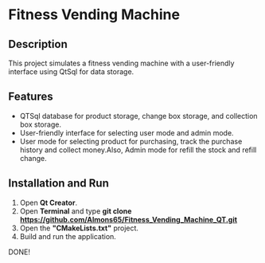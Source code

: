 # Fitness Vending Machine


## Description

This project simulates a fitness vending machine with a user-friendly interface using QtSql for data storage.

## Features
- QTSql database for product storage, change box storage, and collection box storage.
- User-friendly interface for selecting user mode and admin mode.
- User mode for selecting product for purchasing, track the purchase history and collect money.Also, Admin mode for refill the stock and refill change.


## Installation and Run
1. Open **Qt Creator**.
2. Open **Terminal** and type **git clone https://github.com/Almons65/Fitness_Vending_Machine_QT.git**
3. Open the **"CMakeLists.txt"** project.
4. Build and run the application.


DONE!


